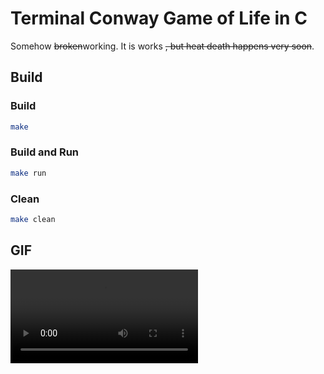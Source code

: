 # Terminal Conway Game of Life in C
Somehow ~~broken~~working. It is works ~~, but heat death happens very soon~~.

## Build
### Build
```sh
make
```
### Build and Run
```sh
make run
```

### Clean
```sh
make clean
```

## GIF
![](https://github.com/arturamiryan/conway-game-of-life-in-c/game_of_life.mp4)

